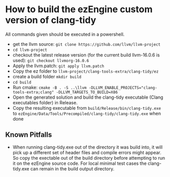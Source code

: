 # How to build the ezEngine custom version of clang-tidy

All commands given should be executed in a powershell.

 * get the llvm source: `git clone https://github.com/llvm/llvm-project`
 * `cd llvm-project`
 * checkout the latest release version (for the current build llvm-16.0.6 is used): `git checkout llvmorg-16.0.6`
 * Apply the llvm.patch: `git apply llvm.patch`
 * Copy the ez folder to `llvm-project/clang-tools-extra/clang-tidy/ez`
 * create a build folder `mkdir build`
 * `cd build`
 * Run cmake: `cmake -B . -S ..\llvm -DLLVM_ENABLE_PROJECTS="clang-tools-extra;clang" -DLLVM_TARGETS_TO_BUILD=X86`
 * Open the generated solution and build the clang-tidy executable (Clang executables folder) in Release.
 * Copy the resulting executable from `build/Release/bin/clang-tidy.exe` to `ezEngine/Data/Tools/Precompiled/clang-tidy/clang-tidy.exe` when done

## Known Pitfalls
 
 * When running clang-tidy.exe out of the directory it was build into, it will pick up a different set of header files and compile errors might appear. So copy the exectable out of the build directory before attempting to run it on the ezEngine source code. For local minimal test cases the clang-tidy.exe can remain in the build output directory.